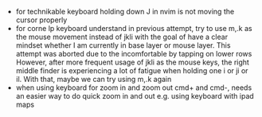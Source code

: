 * for technikable keyboard
  holding down J in nvim is not moving the cursor properly
* for corne lp keyboard
    understand in previous attempt, try to use m,.k as the mouse movement instead of jkli with the goal of have a clear
    mindset whether I am currently in base layer or mouse layer.
    This attempt was aborted due to the incomfortable by tapping on lower rows
    However, after more frequent usage of jkli as the mouse keys, the right middle finder is experiencing a lot of
    fatigue when holding one i or ji or il.
    With that, maybe we can try using m,.k again
* when using keyboard for zoom in and zoom out cmd+ and cmd-, needs an easier way to do quick zoom in and out
    e.g. using keyboard with ipad maps
